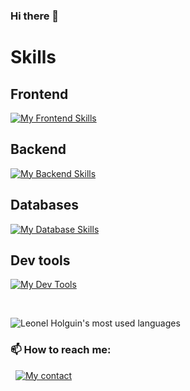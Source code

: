 ### Hi there 👋

# Skills

## Frontend
[![My Frontend Skills](https://skillicons.dev/icons?i=js,ts,react,nextjs,vue,mui,html,css,sass,bootstrap,figma&perline=10)](https://skillicons.dev)

## Backend
[![My Backend Skills](https://skillicons.dev/icons?i=js,nodejs,firebase,cs,dotnet,postman&perline=10)](https://skillicons.dev)

## Databases
[![My Database Skills](https://skillicons.dev/icons?i=sqlite&perline=10)](https://skillicons.dev)

## Dev tools
[![My Dev Tools](https://skillicons.dev/icons?i=vite,github,vscode,visualstudio,git,bash,vercel&perline=10)](https://skillicons.dev)

&nbsp;

![Leonel Holguin's most used languages](https://github-readme-stats.vercel.app/api/top-langs/?username=LeonelHolguin&layout=compact&theme=tokyonight&langs_count=10)

### 📫 How to reach me:

&nbsp;&nbsp;[![My contact](https://skillicons.dev/icons?i=linkedin)](https://www.linkedin.com/in/leonel-holgu%C3%ADn/)

<!--
**LeonelHolguin/LeonelHolguin** is a ✨ _special_ ✨ repository because its `README.md` (this file) appears on your GitHub profile.

Here are some ideas to get you started:

- 🔭 I’m currently working on ...
- 🌱 I’m currently learning ...
- 👯 I’m looking to collaborate on ...
- 🤔 I’m looking for help with ...
- 💬 Ask me about ...
- 📫 How to reach me: ...
- 😄 Pronouns: ...
- ⚡ Fun fact: ...
-->
